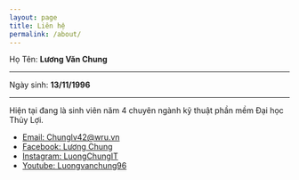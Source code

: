 ```yaml
---
layout: page
title: Liên hệ
permalink: /about/
---
```

Họ Tên: <b>Lương Văn Chung</b>
<hr>
<div>Ngày sinh: <b>13/11/1996</b><hr></div>
<div>Hiện tại đang là sinh viên năm 4 chuyên ngành kỹ thuật phần mềm Đại học Thủy Lợi.</div>
<div class="inner">
<ul class="contact">
	<li ><a href="http://gmail.com">Email: Chunglv42@wru.vn</a></li>
	<li ><a href="https://www.facebook.com/L.u.o.n.g.C.h.u.n.g.W.R.U">Facebook: Lương Chung</a></li>
	<li><a href="https://www.instagram.com/luongchung.it">Instagram: LuongChungIT</a></li>
	<li><a href="https://www.youtube.com/user/luongvanchung96">Youtube: Luongvanchung96</a></li>
</ul>					
</div>
